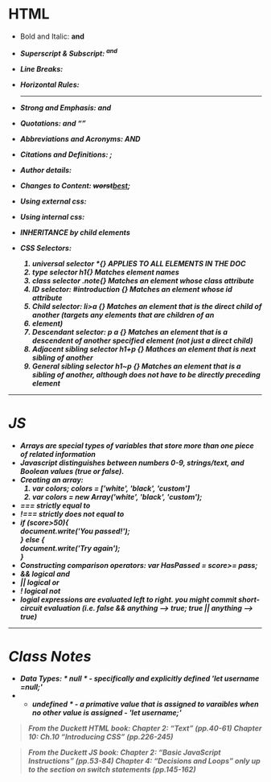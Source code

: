 # HTML

  - Bold and Italic: <b> and <i>
  - Superscript & Subscript: <sup> and <sub>
  - Line Breaks: <br/>
  - Horizontal Rules: <hr/>
  - Strong and Emphasis: <strong> and <em>
  - Quotations: <blcokquote cite=""></blockquote> and <q></q>
  - Abbreviations and Acronyms: <abbr title = ""></abbr> AND <acronym title=""></acronym>
  - Citations and Definitions: <cite></cite>; <dfn></dfn>
  - Author details: <address><a href="mailto:heidihcao@gmail.com"></a></address>
  - Changes to Content: <del>worst</del><ins>best</ins>; <s></s>
  
  - Using external css: <link href="" type="text/css" rel="stylesheet"/>
  - Using internal css: <style type="text/css"></style>
  - INHERITANCE by child elements
  - CSS Selectors: 
    1. universal selector *{} APPLIES TO ALL ELEMENTS IN THE DOC
    1. type selector h1{} Matches element names
    1. class selector .note{} Matches an element whose class attribute
    1. ID selector: #introduction {} Matches an element whose id attribute
    1. Child selector: li>a {} Matches an element that is the direct child of another (targets any <a> elements that are children of an <li> element)
    1. Descendant selector: p a {} Matches an element that is a descendent of another specified element (not just a direct child)
    1. Adjacent sibling selector h1+p {} Mathces an element that is next sibling of another
    1. General sibling selector h1~p {} Matches an element that is a sibling of another, although does not have to be directly preceding element
  
 
 <hr/>

# JS
  - Arrays are special types of variables that store more than one piece of related information
  - Javascript distinguishes between numbers 0-9, strings/text, and Boolean values (true or false).
  - Creating an array: 
    1. var colors; colors = ['white', 'black', 'custom']
    1. var colors = new Array('white', 'black', 'custom');
  - === strictly equal to
  - !=== strictly does not equal to
  - if (score>50){ <br>
      document.write('You passed!');<br>
    } else {<br>
      document.write('Try again');<br>
    }
  - Constructing comparison operators: var HasPassed = score>= pass;
  - && logical and
  - || logical or
  - ! logical not
  - logial expressions are evaluated left to right. you might commit short-circuit evaluation (i.e. false && anything --> true; true || anything --> true)
  
 <hr/>

# Class Notes
  - Data Types: * null * - specifically and explicitly defined 'let username =null;'
  - * undefined * - a primative value that is assigned to varaibles when no other value is assigned - 'let username;'
  

>From the Duckett HTML book:
>Chapter 2: “Text” (pp.40-61)
>Chapter 10: Ch.10 “Introducing CSS” (pp.226-245)

>From the Duckett JS book:
>Chapter 2: “Basic JavaScript Instructions” (pp.53-84)
>Chapter 4: “Decisions and Loops” only up to the section on switch statements (pp.145-162)

